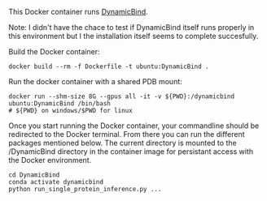 This Docker container runs [DynamicBind](https://github.com/luwei0917/DynamicBind/).

Note: I didn't have the chace to test if DynamicBind itself runs properly in this environment but I the installation itself seems to complete succesfully. 

Build the Docker container:
```
docker build --rm -f Dockerfile -t ubuntu:DynamicBind .
```

Run the docker container with a shared PDB mount:
```
docker run --shm-size 8G --gpus all -it -v ${PWD}:/dynamicbind ubuntu:DynamicBind /bin/bash
# ${PWD} on windows/$PWD for linux 
```

Once you start running the Docker container, your commandline should be redirected to the Docker terminal. From there you can run the different packages mentioned below. The current directory is mounted to the /DynamicBind directory in the container image for persistant access with the Docker environment.

```
cd DynamicBind
conda activate dynamicbind
python run_single_protein_inference.py ...
```